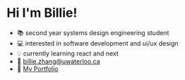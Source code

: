 # Hi I'm Billie!

- 📚 second year systems design engineering student
- 💻 interested in software development and ui/ux design
- 💡 currently learning react and next
- 💌 billie.zhang@uwaterloo.ca
- 📌 [My Portfolio](https://billiezhang.vercel.app/)
